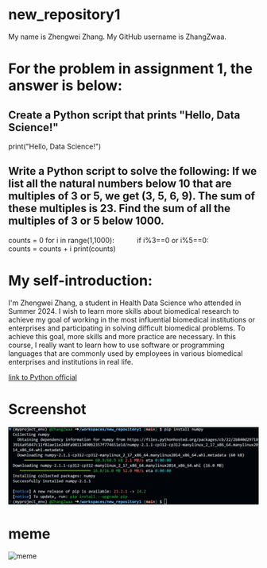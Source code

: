 # **new_repository1**
My name is Zhengwei Zhang. My GitHub username is ZhangZwaa.

# For the problem in assignment 1, the answer is below:

## Create a Python script that prints "Hello, Data Science!"
 
print("Hello, Data Science!") 

## Write a Python script to solve the following: If we list all the natural numbers below 10 that are multiples of 3 or 5, we get (3, 5, 6, 9). The sum of these multiples is 23. Find the sum of all the multiples of 3 or 5 below 1000. 

counts = 0
for i in range(1,1000): 
      if i%3==0 or i%5==0: 
             counts = counts + i
print(counts)

# My self-introduction:

I'm Zhengwei Zhang, a student in Health Data Science who attended in Summer 2024. I wish to learn more skills about biomedical research to achieve my goal of working in the most influential biomedical institutions or enterprises and participating in solving difficult biomedical problems. To achieve this goal, more skills and more practice are necessary. In this course, I really want to learn how to use software or programming languages that are commonly used by employees in various biomedical enterprises and institutions in real life.

[link to Python official](https://www.python.org)
# Screenshot
![My screenshot](pip_install.png)
# meme
![meme](https://pds.exblog.jp/pds/1/201002/12/90/a0126590_22301391.jpg)